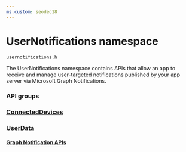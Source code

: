 ```yaml
---
ms.custom: seodec18
---
```


# UserNotifications namespace
```
usernotifications.h
```
The UserNotifications namespace contains APIs that allow an app to receive and manage user-targeted notifications published by your app server via Microsoft Graph Notifications. 

### API groups

### [ConnectedDevices](../objectivec-api/connecteddevices/index.md)
### [UserData](../objectivec-api/userdata/index.md)
#### [Graph Notification APIs](usernotifications/index.md)